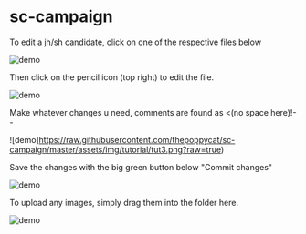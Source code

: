 # sc-campaign

To edit a jh/sh candidate, click on one of the respective files below

![demo](https://raw.githubusercontent.com/thepoppycat/sc-campaign/master/assets/img/tutorial/tut1.png?raw=true)

Then click on the pencil icon (top right) to edit the file.

![demo](https://raw.githubusercontent.com/thepoppycat/sc-campaign/master/assets/img/tutorial/tut2.png?raw=true)

Make whatever changes u need, comments are found as <(no space here)!--

![demo]https://raw.githubusercontent.com/thepoppycat/sc-campaign/master/assets/img/tutorial/tut3.png?raw=true)

Save the changes with the big green button below "Commit changes"

![demo](https://raw.githubusercontent.com/thepoppycat/sc-campaign/master/assets/img/tutorial/tut4.png?raw=true)

To upload any images, simply drag them into the folder here.

![demo](https://raw.githubusercontent.com/thepoppycat/sc-campaign/master/assets/img/tutorial/tut5.png?raw=true)